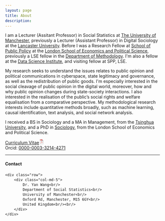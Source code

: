 ```yaml
---
layout: page
title: About
description: 
---
```


I am a Lecturer (Assitant Professor) in Social Statistics at [The University of Manchester](https://www.socialsciences.manchester.ac.uk/social-statistics/), previously a Lecturer (Assistant Professor) in Digital Sociology at the [Lancaster University](https://www.lancaster.ac.uk/sociology/). Before I was a Research Fellow at [School of Public Policy](https://www.lse.ac.uk/school-of-public-policy) at the [London School of Economics and Political Science](https://www.lse.ac.uk/), previously a LSE fellow in the [Department of Methodology](https://www.lse.ac.uk/methodology). I'm also a fellow at the [Data Science Institute](https://www.lse.ac.uk/DSI), and visiting fellow at SPP, LSE. 

My research seeks to understand the issues relates to public opinion and political communications in cyberspace, state legitimacy and governance, as well as the redistribution of public goods. I'm especially interested in the social cleavage of public opinion in the digital world, moreover, how and why public opinion changes during state-society interactions. I also interested in the realisation of the public’s social rights and welfare equalisation from a comparative perspective. My methodological research interests include quantitative methods broadly, such as machine learning, causal identification, text analysis, and social network analysis. 

I received a BS in Sociology and a MA in Management, from the [Tsinghua University](https://www.tsinghua.edu.cn/en/), and a PhD in [Sociology](https://www.lse.ac.uk/sociology), from the London School of Economics and Political Science.

[Curriculum Vitae![CV as pdf](assets/icons16/pdf-icon.png)](assets/yw_cv.pdf)<br/>
Orcid: [0000-0003-3214-4271](https://orcid.org/0000-0003-3214-4271)<br/>

---




<div class="container">
    <h4 id="Contact">Contact</h4>

    <div class="row">
        <div class="col-md-5">
            Dr. Yan Wang<br/>
            Department of Social Statistics<br/>
            University of Manchester<br/>
            Oxford Rd, Manchester, M15 6GY<br/>
            United Kingdom<br/><br/>
        </div>
    </div>
</div>
